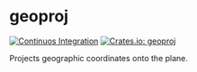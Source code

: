 # geoproj

[![Continuos Integration](https://github.com/hectormrc/geoproj/actions/workflows/ci.yml/badge.svg?branch=main)](https://github.com/hectormrc/geoproj/actions/workflows/ci.yml)
[![Crates.io: geoproj](https://img.shields.io/crates/v/geoproj.svg)](https://crates.io/crates/geoproj)

Projects geographic coordinates onto the plane. 
